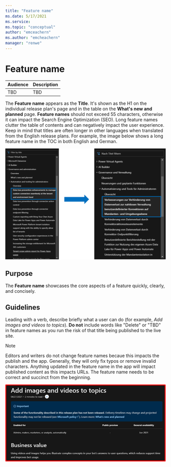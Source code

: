 ```yaml
---
title: "Feature name"
ms.date: 5/17/2021
ms.service: 
ms.topic: "conceptual"
author: "emceachern"
ms.author: "emcheachern"
manager: "renwe"
---
```


# Feature name

| Audience | Description |
|-------------|------------|
| TBD | TBD |

The **Feature name** appears as the **Title**. It's shown as the H1 on the individual release plan's page and in the table on the **What's new and planned** page. **Feature names** should not exceed 55 characters, otherwise it can impact the Search Engine Optimization (SEO). Long feature names clutter the table of contents and can negatively impact the user experience. Keep in mind that titles are often longer in other languages when translated from the English release plans. For example, the image below shows a long feature name in the TOC in both English and German.

![Example of a long feature name in English and German](media/longtitle.png "Example of a long feature name in English and German")

## Purpose
The **Feature name** showcases the core aspects of a feature quickly, clearly, and concisely. 

## Guidelines
Leading with a verb, describe briefly what a user can do (for example, *Add images and videos to topics*). **Do not** include words like "Delete" or "TBD" in feature names as you run the risk of that title being published to the live site. 

> [!NOTE] 
> Editors and writers do not change feature names becaue this impacts the publish and the app. Generally, they will only fix typos or remove invalid characters. Anything updated in the feature name in the app will impact published content as this impacts URLs. The feature name needs to be correct and succinct from the beginning.

[![Example of a feature name](media/featurename.png "Example of a feature name")](https://docs.microsoft.com/power-platform-release-plan/2021wave1/power-virtual-agents/add-images-videos-topics)
